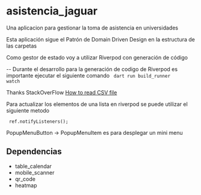 # asistencia_jaguar

Una aplicacion para gestionar la toma de asistencia en universidades

Esta aplicación sigue el Patrón de Domain Driven Design en la estructura de las carpetas

Como gestor de estado voy a utilizar Riverpod con generación de código

-- Durante el desarrollo para la generación de codigo de Riverpod es importante ejecutar el siguiente comando 
    <code> dart run build_runner watch </code>

Thanks StackOverFlow <a href="https://stackoverflow.com/questions/66454899/reading-csv-file-mapping-with-header-in-flutter">How to read CSV file</a>

<p>Para actualizar los elementos de una lista en riverpod se puede utilizar el siguiente metodo</p>
<code> ref.notifyListeners(); </code>

PopupMenuButton -> PopupMenuItem es para desplegar un mini menu

## Dependencias

<ul>
    <li>table_calendar</li>
    <li>mobile_scanner</li>
    <li>qr_code</li>
    <li>heatmap</li>
</ul>